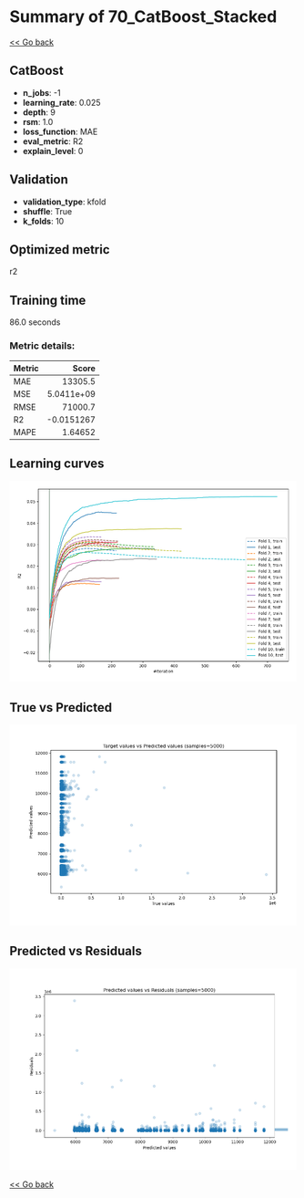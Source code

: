 # Summary of 70_CatBoost_Stacked

[<< Go back](../README.md)


## CatBoost
- **n_jobs**: -1
- **learning_rate**: 0.025
- **depth**: 9
- **rsm**: 1.0
- **loss_function**: MAE
- **eval_metric**: R2
- **explain_level**: 0

## Validation
 - **validation_type**: kfold
 - **shuffle**: True
 - **k_folds**: 10

## Optimized metric
r2

## Training time

86.0 seconds

### Metric details:
| Metric   |          Score |
|:---------|---------------:|
| MAE      | 13305.5        |
| MSE      |     5.0411e+09 |
| RMSE     | 71000.7        |
| R2       |    -0.0151267  |
| MAPE     |     1.64652    |



## Learning curves
![Learning curves](learning_curves.png)
## True vs Predicted

![True vs Predicted](true_vs_predicted.png)


## Predicted vs Residuals

![Predicted vs Residuals](predicted_vs_residuals.png)



[<< Go back](../README.md)
